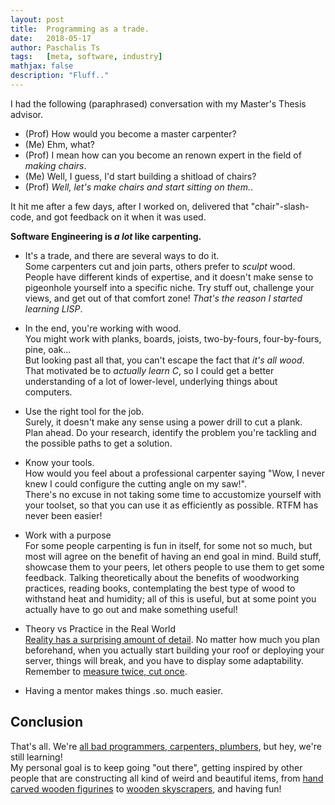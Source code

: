 ```yaml
---
layout: post
title:  Programming as a trade.
date:   2018-05-17
author: Paschalis Ts
tags:   [meta, software, industry]
mathjax: false
description: "Fluff.."  
---
```



I had the following (paraphrased) conversation with my Master's Thesis advisor.

- (Prof) How would you become a master carpenter?
- (Me) Ehm, what?
- (Prof) I mean how can you become an renown expert in the field of *making chairs*.
- (Me) Well, I guess, I'd start building a shitload of chairs?
- (Prof) *Well, let's make chairs and start sitting on them.*.

It hit me after a few days, after I worked on, delivered that "chair"-slash-code, and got feedback on it when it was used.   

**Software Engineering is *a lot* like carpenting.**


* It's a trade, and there are several ways to do it.       
Some carpenters cut and join parts, others prefer to *sculpt* wood. People have different kinds of expertise, and it doesn't make sense to pigeonhole yourself into a specific niche. Try stuff out, challenge your views, and get out of that comfort zone! *That's the reason I started learning LISP*.

*  In the end, you're working with wood.     
You might work with planks, boards, joists, two-by-fours, four-by-fours, pine, oak...    
But looking past all that, you can't escape the fact that *it's all wood*. That motivated be to *actually learn C*, so I could get a better understanding of a lot of lower-level, underlying things about computers.

* Use the right tool for the job.     
Surely, it doesn't make any sense using a power drill to cut a plank.    
Plan ahead. Do your research, identify the problem you're tackling and the possible paths to get a solution.

* Know your tools.    
How would you feel about a professional carpenter saying "Wow, I never knew I could configure the cutting angle on my saw!".    
There's no excuse in not taking some time to accustomize yourself with your toolset, so that you can use it as efficiently as possible. RTFM has never been easier! 

* Work with a purpose     
For some people carpenting is fun in itself, for some not so much, but most will agree on the benefit of having an end goal in mind. Build stuff, showcase them to your peers, let others people to use them to get some feedback. Talking theoretically about the benefits of woodworking practices, reading books, contemplating the best type of wood to withstand heat and humidity; all of this is useful, but at some point you actually have to go out and make something useful!

* Theory vs Practice in the Real World   
[Reality has a surprising amount of detail](http://johnsalvatier.org/blog/2017/reality-has-a-surprising-amount-of-detail). No matter how much you plan beforehand, when you actually start building your roof or deploying your server, things will break, and you have to display some adaptability. Remember to [measure twice, cut once](https://idiomation.wordpress.com/2014/03/14/measure-twice-cut-once/).

* Having a mentor makes things .so. much easier.

## Conclusion
That's all. We're [all bad programmers, carpenters, plumbers](https://rachelbythebay.com/w/2018/04/28/meta/), but hey, we're still learning!        
My personal goal is to keep going "out there", getting inspired by other people that are constructing all kind of weird and beautiful items, from [hand carved wooden figurines](https://www.willowtree.com/) to [wooden skyscrapers](https://www.cnbc.com/2018/02/20/worlds-tallest-wooden-skyscraper-japan.html), and having fun!











